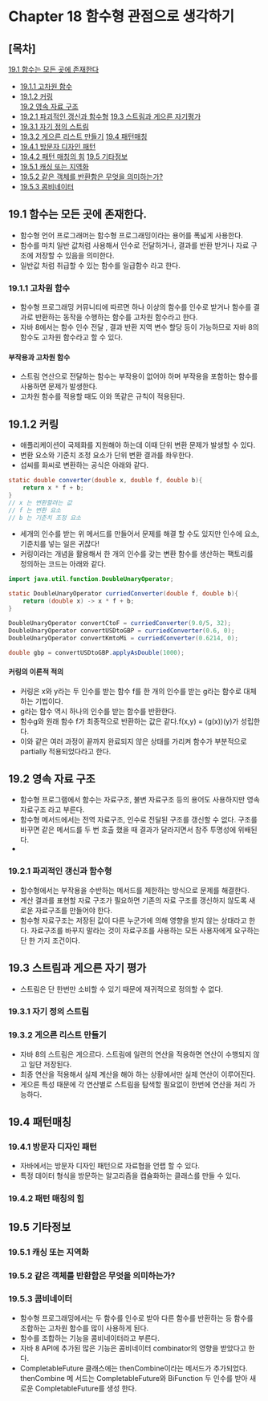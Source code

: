 # Chapter 18 함수형 관점으로 생각하기
## [목차] 
[19.1 함수는 모든 곳에 존재한다](#191-함수는-모든-곳에-존재한다)  
* [19.1.1 고차원 함수](#191-함수는-모든-곳에-존재한다)  
* [19.1.2 커링](#1912-커링)  
[19.2 영속 자료 구조](#192-영속-자료-구조)
* [19.2.1 파괴적인 갱신과 함수형](#1921-파괴적인-갱신과-함수형)
[19.3 스트림과 게으른 자기평가](#193-스트림과-게으른-자기-평가)
* [19.3.1 자기 정의 스트림](#1931-자기-정의-스트림)
* [19.3.2 게으른 리스트 만들기](#1932-게으른-리스트-만들기)
[19.4 패턴매칭](#194-패턴매칭)
* [19.4.1 방문자 디자인 패턴](#1941-방문자-디자인-패턴)
* [19.4.2 패턴 매칭의 힘](#1942-패턴-매칭의-힘)
[19.5 기타정보]()
* [19.5.1 캐싱 또는 지역화]()
* [19.5.2 같은 객체를 반환함은 무엇을 의미하는가?](#1952-같은-객체를-반환함은-무엇을-의미하는가)
* [19.5.3 콤비네이터](#1953-콤비네이터)


## 19.1 함수는 모든 곳에 존재한다.
- 함수형 언어 프로그래머는 함수형 프로그래밍이라는 용어를 폭넓게 사용한다. 
- 함수를 마치 일반 값처럼 사용해서 인수로 전달하거나, 결과를 반환 받거나 자료 구조에 저장할 수 있음을 의미한다. 
- 일반값 처럼 취급할 수 있는 함수를 일급함수 라고 한다. 
### 19.1.1 고차원 함수
- 함수형 프로그래밍 커뮤니티에 따르면 하나 이상의 함수를 인수로 받거나 함수를 결과로 반환하는 동작을 수행하는 함수를 고차원 함수라고 한다. 
- 자바 8에서는 함수 인수 전달 , 결과 반환 지역 변수 할당 등이 가능하므로 자바 8의 함수도 고차원 함수라고 할 수 있다. 
#### 부작용과 고차원 함수 
- 스트림 연산으로 전달하는 함수는 부작용이 없어야 하며 부작용을 포함하는 함수를 사용하면 문제가 발생한다. 
- 고차원 함수를 적용할 때도 이와 똑같은 규칙이 적용된다. 
## 19.1.2 커링
- 애플리케이션이 국제화를 지원해야 하는데 이때 단위 변환 문제가 발생할 수 있다. 
- 변환 요소와 기준치 조정 요소가 단위 변환 결과를 좌우한다. 
- 섭씨를 화씨로 변환하는 공식은 아래와 같다. 
```java
static double converter(double x, double f, double b){
    return x * f + b;
}
// x 는 변환할려는 값 
// f 는 변환 요소 
// b 는 기준치 조정 요소 
```
- 세개의 인수를 받는 위 메서드를 만들어서 문제를 해결 할 수도 있지만 인수에 요소, 기준치를 넣는 일은 귀찮다! 
- 커링이라는 개념을 활용해서 한 개의 인수를 갖는 변환 함수를 생산하는 팩토리를 정의하는 코드는 아래와 같다.

```java
import java.util.function.DoubleUnaryOperator;

static DoubleUnaryOperator curriedConverter(double f, double b){
    return (double x) -> x * f + b; 
}

DoubleUnaryOperator convertCtoF = curriedConverter(9.0/5, 32); 
DoubleUnaryOperator convertUSDtoGBP = curriedConverter(0.6, 0); 
DoubleUnaryOperator convertKmtoMi = curriedConverter(0.6214, 0);

double gbp = convertUSDtoGBP.applyAsDouble(1000);
```
#### 커링의 이론적 적의 
- 커링은 x와 y라는 두 인수를 받는 함수 f를 한 개의 인수를 받는 g라는 함수로 대체하는 기법이다. 
- g라는 함수 역시 하나의 인수를 받는 함수를 반환한다.
- 함수g와 원래 함수 f가 최종적으로 반환하는 값은 같다.f(x,y) = (g(x))(y)가 성립한다.
- 이와 같은 여러 과정이 끝까지 완료되지 않은 상태를 가리켜 함수가 부분적으로 partially 적용되었다라고 한다.

## 19.2 영속 자료 구조
- 함수형 프로그램에서 함수는 자료구조, 불변 자료구조 등의 용어도 사용하지만 영속 자료구조 라고 부른다. 
- 함수형 메서드에서는 전역 자료구조, 인수로 전달된 구조를 갱신할 수 없다. 구조를 바꾸면 같은 메서드를 두 번 호출 했을 때 결과가 달라지면서 참주 투명성에 위배된다. 
- 
### 19.2.1 파괴적인 갱신과 함수형
- 함수형에서는 부작용을 수반하는 메서드를 제한하는 방식으로 문제를 해결한다. 
- 계산 결과를 표현할 자료 구조가 필요하면 기존의 자료 구조를 갱신하지 않도록 새로운 자료구조를 만들어야 한다.
- 함수형 자료구조는 저장된 값이 다른 누군가에 의해 영향을 받지 않는 상태라고 한다. 자료구조를 바꾸지 말라는 것이 자료구조를 사용하는 모든 사용자에게 요구하는 단 한 가지 조건이다.

## 19.3 스트림과 게으른 자기 평가 
- 스트림은 단 한번만 소비할 수 있기 때문에 재귀적으로 정의할 수 없다. 
### 19.3.1 자기 정의 스트림
### 19.3.2 게으른 리스트 만들기
- 자바 8의 스트림은 게으르다. 스트림에 일련의 연산을 적용하면 연산이 수행되지 않고 일단 저장된다. 
- 최종 연산을 적용해서 실제 계산을 해야 하는 상황에서만 실제 연산이 이루어진다. 
- 게으른 특성 때문에 각 연산별로 스트림을 탐색할 필요없이 한번에 연산을 처리 가능하다. 
## 19.4 패턴매칭
### 19.4.1 방문자 디자인 패턴
- 자바에서는 방문자 디자인 패턴으로 자료협을 언랩 할 수 있다. 
- 특정 데이터 형식을 방문하는 알고리즘을 캡슐화하는 클래스를 만들 수 있다. 
### 19.4.2 패턴 매칭의 힘
## 19.5 기타정보
### 19.5.1 캐싱 또는 지역화
### 19.5.2 같은 객체를 반환함은 무엇을 의미하는가?
### 19.5.3 콤비네이터
- 함수형 프로그래밍에서는 두 함수를 인수로 받아 다른 함수를 반환하는 등 함수를 조합하는 고차원 함수를 많이 사용하게 된다. 
- 함수를 조합하는 기능을 콤비네이터라고 부른다. 
- 자바 8 API에 추가된 많은 기능은 콤비네이터 combinator의 영향을 받았다고 한다. 
- CompletableFuture 클래스에는 thenCombine이라는 메서드가 추가되었다. thenCombine 메 서드는 CompletableFuture와 BiFunction 두 인수를 받아 새로운 CompletableFuture를 생성 한다.